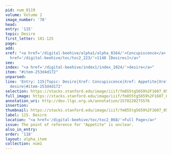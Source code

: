 ```yaml
---
pid: num_0119
volume: Volume 2
image_number: '78'
head: 
entry: '115'
topic: Desire
first_letter: 101-125
page: 
add: 
xref: "<a href='/digital-beehive/alpha1/alpha_0164/'>Concupiscence</a>|Appetite|<a
  href='/digital-beehive/toc/toc2_223/'>1148 [Desires]</a>"
see: 
index: "<a href='/digital-beehive/index1/index_1024/'>desire</a>"
item: "#item-253d4d172"
unparsed: 
line: 'Entry: 115|Topic: Desire|Xref: Concupiscence|Xref: Appetite|Xref: 1148 [Desires]|Index:
  desire|#item-253d4d172'
selection: https://stacks.stanford.edu/image/iiif/fm855tg5659%2F1607_0545/796,2135,2988,566/full/0/default.jpg
full_image: https://stacks.stanford.edu/image/iiif/fm855tg5659%2F1607_0545/full/full/0/default.jpg
annotation_uri: http://dev.llgc.org.uk/annotation/1570220275576
insertion: 
thumbnail: https://stacks.stanford.edu/image/iiif/fm855tg5659%2F1607_0545/796,2135,600,180/250,/0/default.jpg
label: 115. Desire
location: "<a href='/digital-beehive/toc/toc2_068/'>Full Page</a>"
issue: The point of reference for "Appetite" is unclear.
also_in_entry: 
order: '118'
layout: alpha_item
collection: num1
---
```

